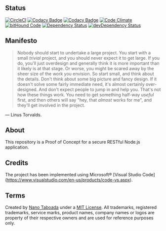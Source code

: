 Status
------
[![CircleCI](https://circleci.com/gh/nanotaboada/node.samples.restful/tree/master.svg?style=shield)](https://circleci.com/gh/nanotaboada/node.samples.restful/tree/master)
[![Codacy Badge](https://api.codacy.com/project/badge/Grade/8a53f27ab85e4fbe91c34de834d16e3a)](https://www.codacy.com/app/nanotaboada/node-samples-restful?utm_source=github.com&amp;utm_medium=referral&amp;utm_content=nanotaboada/node.samples.restful&amp;utm_campaign=Badge_Grade)
[![Codacy Badge](https://api.codacy.com/project/badge/Coverage/8a53f27ab85e4fbe91c34de834d16e3a)](https://www.codacy.com/app/nanotaboada/node-samples-restful?utm_source=github.com&utm_medium=referral&utm_content=nanotaboada/node.samples.restful&utm_campaign=Badge_Coverage)
[![Code Climate](https://codeclimate.com/github/nanotaboada/node.samples.restful/badges/gpa.svg)](https://codeclimate.com/github/nanotaboada/node.samples.restful)
[![bitHound Code](https://www.bithound.io/github/nanotaboada/node.samples.restful/badges/code.svg)](https://www.bithound.io/github/nanotaboada/node.samples.restful)
[![Dependency Status](https://david-dm.org/nanotaboada/node.samples.restful.svg)](https://david-dm.org/nanotaboada/node.samples.restful)
[![devDependency Status](https://david-dm.org/nanotaboada/node.samples.restful/dev-status.svg)](https://david-dm.org/nanotaboada/node.samples.restful#info=devDependencies)

Manifesto
---------
> Nobody should start to undertake a large project. You start with a small _trivial_ project, and you should never expect it to get large. If you do, you'll just overdesign and generally think it is more important than it likely is at that stage. Or worse, you might be scared away by the sheer size of the work you envision. So start small, and think about the details. Don't think about some big picture and fancy design. If it doesn't solve some fairly immediate need, it's almost certainly over-designed. And don't expect people to jump in and help you. That's not how these things work. You need to get something half-way _useful_ first, and then others will say "hey, that _almost_ works for me", and they'll get involved in the project.

— Linus Torvalds.

About
-----
This repository is a Proof of Concept for a secure RESTful Node.js application.


Credits
-------
The project has been implemented using Microsoft&reg; [Visual Studio Code] (https://www.visualstudio.com/en-us/products/code-vs.aspx).


Terms
-----
Created by [Nano Taboada](http://openid.nanotaboada.com.ar) under a [MIT License](http://opensource.org/licenses/mit-license.php).
All trademarks, registered trademarks, service marks, product names, company names or logos are property of their respective owners and are used for reference purposes only.
